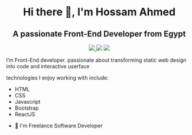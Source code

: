 

<h1 align="center">Hi there 👋, I'm Hossam Ahmed</h1>
<h2 align="center">A passionate Front-End Developer from Egypt</h2>

<p align="center">
    <a href="https://www.linkedin.com/in/hossam-ahmed-1891bb204/" target="_blank"><img src="https://img.shields.io/badge/linkedin-%230177B5?style=flat&logo=linkedin&logoColor=white"</a>
    <a href="https://twitter.com/hossamofficia1" target="_blank"><img src="https://img.shields.io/badge/twitter-%231FA1F1?style=flat&logo=twitter&logoColor=white"/></a>
    <a href="https://www.instagram.com/hossam1__ahmedd/" target="_blank"><img src="https://img.shields.io/badge/instagram-%23E4415F?style=flat&logo=instagram&logoColor=white"/></a>
  </p>

I’m Front-End developer. passionate about transforming static web design into code and interactive userface

technologies I enjoy working with include:

  <ul>
  <li>HTML</li>
  <li>CSS</li>
  <li>Javascript</li>
  <li>Bootstrap</li>
  <li>ReactJS</li>
  </ul>
  

- 🔭 I'm Freelance Software  Developer
